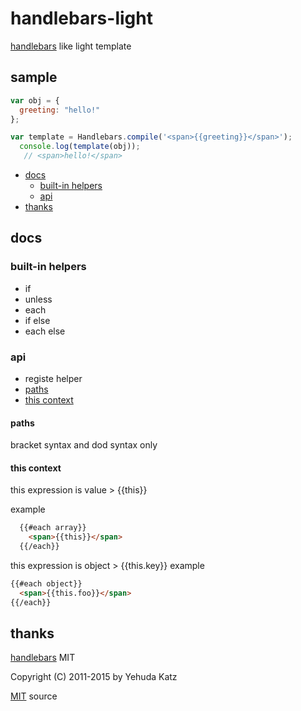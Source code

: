 # handlebars-light

[handlebars] like light template

## sample

``` js
var obj = {
  greeting: "hello!"
};

var template = Handlebars.compile('<span>{{greeting}}</span>');
  console.log(template(obj));
   // <span>hello!</span>
```

* [docs](#docs)
  - [built-in helpers](#built-in-helpers)
  - [api](#api)
* [thanks](#thanks)

## docs

### built-in helpers

* if
* unless
* each
* if else
* each else

### api

* registe helper
* [paths](#paths)
* [this context](#this-context)

#### paths
  bracket syntax and dod syntax only
  
#### this context
  this expression is value > {{this}}
  
  example
  ``` html
    {{#each array}}
      <span>{{this}}</span>
    {{/each}}
  ```
  
  this expression is object > {{this.key}}
  example
  ``` html
  {{#each object}}
    <span>{{this.foo}}</span>
  {{/each}}
  ```

## thanks

  [handlebars] MIT
  
  Copyright (C) 2011-2015 by Yehuda Katz
  
  [MIT] source
  
[handlebars]: http://handlebarsjs.com/ "handlebars"
[MIT]: http://opensource.org/licenses/mit-license.php "MIT"

